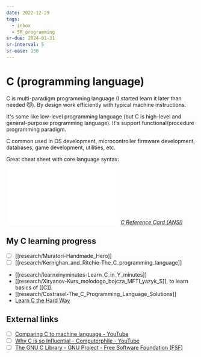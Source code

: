 ```yaml
---
date: 2022-12-29
tags:
  - inbox
  - SR_programming
sr-due: 2024-01-31
sr-interval: 5
sr-ease: 150
---
```


# C (programming language)

C is multi-paradigm programming language (I started learn it later than needed
😼). By design work efficiently with typical machine instructions.

It\'s some like low-level programming language (but C is high-level and
general-purpose programming language). It's support functional/procedure
programming paradigm.

C common used in OS development, microcontroller firmware development,
databases, game development, utilities, etc.

Great cheat sheet with core language syntax:

![C Reference Card](img/C_Reference_Card_ANSI.v2.2.pdf)
_[C Reference Card (ANSI)](https://www.math.brown.edu/johsilve/ReferenceCards/CRefCard.v2.2.pdf)_

## My C learning progress

- [ ] [[research/Muratori-Handmade_Hero]]
- [ ] [[research/Kernighan_and_Ritchie-The_C_programming_language]]
- [[research/learnxinyminutes-Learn_C_in_Y_minutes]]
- [[research/Xiryanov-Kurs_molodogo_bojcza_MFTI_yazyk_S]], to learn basics of [[C]].
- [[research/Costrasel-The_C_Programming_Language_Solutions]]
- [Learn C the Hard Way](https://learncodethehardway.org/c/)

## External links

- [ ] [Comparing C to machine language - YouTube](https://www.youtube.com/watch?v=yOyaJXpAYZQ)
- [ ] [Why C is so Influential - Computerphile - YouTube](https://www.youtube.com/watch?v=ci1PJexnfNE)
- [ ] [The GNU C Library - GNU Project - Free Software Foundation (FSF)](https://www.gnu.org/software/libc/manual/)
